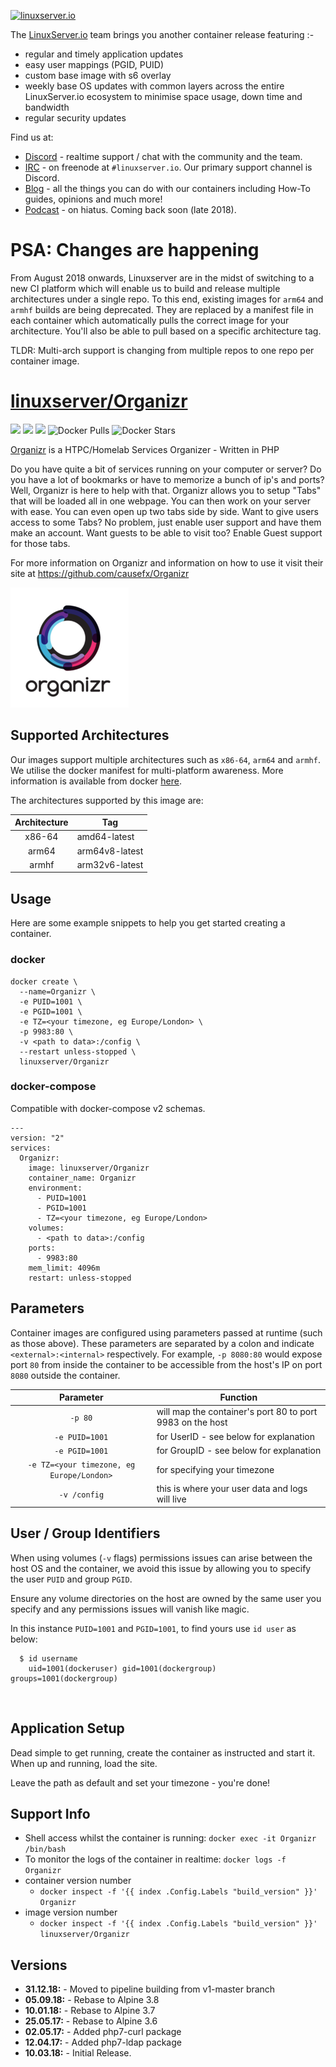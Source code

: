 [![linuxserver.io](https://raw.githubusercontent.com/linuxserver/docker-templates/master/linuxserver.io/img/linuxserver_medium.png)](https://linuxserver.io)

The [LinuxServer.io](https://linuxserver.io) team brings you another container release featuring :-

 * regular and timely application updates
 * easy user mappings (PGID, PUID)
 * custom base image with s6 overlay
 * weekly base OS updates with common layers across the entire LinuxServer.io ecosystem to minimise space usage, down time and bandwidth
 * regular security updates

Find us at:
* [Discord](https://discord.gg/YWrKVTn) - realtime support / chat with the community and the team.
* [IRC](https://irc.linuxserver.io) - on freenode at `#linuxserver.io`. Our primary support channel is Discord.
* [Blog](https://blog.linuxserver.io) - all the things you can do with our containers including How-To guides, opinions and much more!
* [Podcast](https://anchor.fm/linuxserverio) - on hiatus. Coming back soon (late 2018).

# PSA: Changes are happening

From August 2018 onwards, Linuxserver are in the midst of switching to a new CI platform which will enable us to build and release multiple architectures under a single repo. To this end, existing images for `arm64` and `armhf` builds are being deprecated. They are replaced by a manifest file in each container which automatically pulls the correct image for your architecture. You'll also be able to pull based on a specific architecture tag.

TLDR: Multi-arch support is changing from multiple repos to one repo per container image.

# [linuxserver/Organizr](https://github.com/linuxserver/docker-Organizr)
[![](https://img.shields.io/discord/354974912613449730.svg?logo=discord&label=LSIO%20Discord&style=flat-square)](https://discord.gg/YWrKVTn)
[![](https://images.microbadger.com/badges/version/linuxserver/Organizr.svg)](https://microbadger.com/images/linuxserver/Organizr "Get your own version badge on microbadger.com")
[![](https://images.microbadger.com/badges/image/linuxserver/Organizr.svg)](https://microbadger.com/images/linuxserver/Organizr "Get your own version badge on microbadger.com")
![Docker Pulls](https://img.shields.io/docker/pulls/linuxserver/Organizr.svg)
![Docker Stars](https://img.shields.io/docker/stars/linuxserver/Organizr.svg)

[Organizr](https://github.com/causefx/Organizr) is a HTPC/Homelab Services Organizer - Written in PHP

Do you have quite a bit of services running on your computer or server? 
Do you have a lot of bookmarks or have to memorize a bunch of ip's and ports? 
Well, Organizr is here to help with that. Organizr allows you to setup "Tabs" that will be loaded all in one webpage. 
You can then work on your server with ease. You can even open up two tabs side by side. 
Want to give users access to some Tabs? No problem, just enable user support and have them make an account. 
Want guests to be able to visit too? Enable Guest support for those tabs.

For more information on Organizr and information on how to use it visit their site at https://github.com/causefx/Organizr


[![Organizr](https://raw.githubusercontent.com/linuxserver/docker-templates/master/linuxserver.io/img/organizr-icon.png)](https://github.com/causefx/Organizr)

## Supported Architectures

Our images support multiple architectures such as `x86-64`, `arm64` and `armhf`. We utilise the docker manifest for multi-platform awareness. More information is available from docker [here](https://github.com/docker/distribution/blob/master/docs/spec/manifest-v2-2.md#manifest-list). 

The architectures supported by this image are:

| Architecture | Tag |
| :----: | --- |
| x86-64 | amd64-latest |
| arm64 | arm64v8-latest |
| armhf | arm32v6-latest |

## Usage

Here are some example snippets to help you get started creating a container.

### docker

```
docker create \
  --name=Organizr \
  -e PUID=1001 \
  -e PGID=1001 \
  -e TZ=<your timezone, eg Europe/London> \
  -p 9983:80 \
  -v <path to data>:/config \
  --restart unless-stopped \
  linuxserver/Organizr
```


### docker-compose

Compatible with docker-compose v2 schemas.

```
---
version: "2"
services:
  Organizr:
    image: linuxserver/Organizr
    container_name: Organizr
    environment:
      - PUID=1001
      - PGID=1001
      - TZ=<your timezone, eg Europe/London>
    volumes:
      - <path to data>:/config
    ports:
      - 9983:80
    mem_limit: 4096m
    restart: unless-stopped
```

## Parameters

Container images are configured using parameters passed at runtime (such as those above). These parameters are separated by a colon and indicate `<external>:<internal>` respectively. For example, `-p 8080:80` would expose port `80` from inside the container to be accessible from the host's IP on port `8080` outside the container.

| Parameter | Function |
| :----: | --- |
| `-p 80` | will map the container's port 80 to port 9983 on the host |
| `-e PUID=1001` | for UserID - see below for explanation |
| `-e PGID=1001` | for GroupID - see below for explanation |
| `-e TZ=<your timezone, eg Europe/London>` | for specifying your timezone |
| `-v /config` | this is where your user data and logs will live |

## User / Group Identifiers

When using volumes (`-v` flags) permissions issues can arise between the host OS and the container, we avoid this issue by allowing you to specify the user `PUID` and group `PGID`.

Ensure any volume directories on the host are owned by the same user you specify and any permissions issues will vanish like magic.

In this instance `PUID=1001` and `PGID=1001`, to find yours use `id user` as below:

```
  $ id username
    uid=1001(dockeruser) gid=1001(dockergroup) groups=1001(dockergroup)
```

&nbsp;
## Application Setup

Dead simple to get running, create the container as instructed and start it. When up and running, load the site.

Leave the path as default and set your timezone - you're done!



## Support Info

* Shell access whilst the container is running: `docker exec -it Organizr /bin/bash`
* To monitor the logs of the container in realtime: `docker logs -f Organizr`
* container version number 
  * `docker inspect -f '{{ index .Config.Labels "build_version" }}' Organizr`
* image version number
  * `docker inspect -f '{{ index .Config.Labels "build_version" }}' linuxserver/Organizr`

## Versions

* **31.12.18:** - Moved to pipeline building from v1-master branch
* **05.09.18:** - Rebase to Alpine 3.8
* **10.01.18:** - Rebase to Alpine 3.7
* **25.05.17:** - Rebase to Alpine 3.6
* **02.05.17:** - Added php7-curl package
* **12.04.17:** - Added php7-ldap package
* **10.03.18:** - Initial Release.
